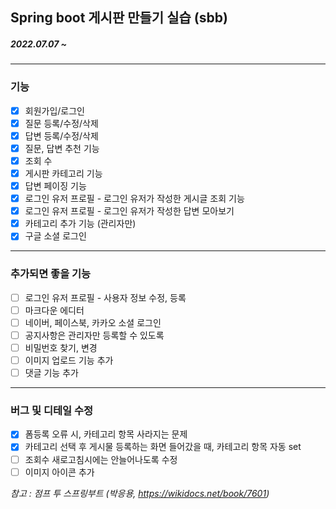 ## Spring boot 게시판 만들기 실습 (sbb)  
##### *2022.07.07 ~*
---
### 기능
* [x] 회원가입/로그인
* [x] 질문 등록/수정/삭제
* [x] 답변 등록/수정/삭제
* [x] 질문, 답변 추천 기능
* [x] 조회 수
* [x] 게시판 카테고리 기능
* [x] 답변 페이징 기능
* [x] 로그인 유저 프로필 - 로그인 유저가 작성한 게시글 조회 기능
* [x] 로그인 유저 프로필 - 로그인 유저가 작성한 답변 모아보기
* [x] 카테고리 추가 기능 (관리자만)
* [x] 구글 소셜 로그인

---
### 추가되면 좋을 기능
* [ ] 로그인 유저 프로필 - 사용자 정보 수정, 등록
* [ ] 마크다운 에디터
* [ ] 네이버, 페이스북, 카카오 소셜 로그인
* [ ] 공지사항은 관리자만 등록할 수 있도록
* [ ] 비밀번호 찾기, 변경
* [ ] 이미지 업로드 기능 추가
* [ ] 댓글 기능 추가
  
---
### 버그 및 디테일 수정
* [x] 폼등록 오류 시, 카테고리 항목 사라지는 문제
* [x] 카테고리 선택 후 게시물 등록하는 화면 들어갔을 때, 카테고리 항목 자동 set
* [ ] 조회수 새로고침시에는 안늘어나도록 수정
* [ ] 이미지 아이콘 추가

*참고 : 점프 투 스프링부트 (박응용, <https://wikidocs.net/book/7601>)*
